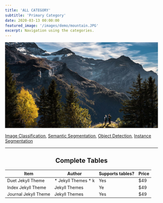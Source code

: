 ```yaml
---
title: 'ALL CATEGORY'
subtitle: 'Primary Category'
date: 2020-03-13 00:00:00
featured_image: '/images/demo/mountain.JPG'
excerpt: Navigation using the categories.
---
```


![](/images/demo/mountain.JPG)

[Image Classification](),  [Semantic Segmentation](),  [Object Detection](),  [Instance Segmentation]()


---

## <center>Complete Tables</center>

 Item                 | Author        | Supports tables? | Price |
|----------------------|---------------|------------------|-------|
| Duet Jekyll Theme    | * Jekyll Themes * k| Yes              | $49   |
| Index Jekyll Theme   | Jekyll Themes | Ye             | $49   |
| Journal Jekyll Theme | Jekyll Themes | Yes              | $49   |
